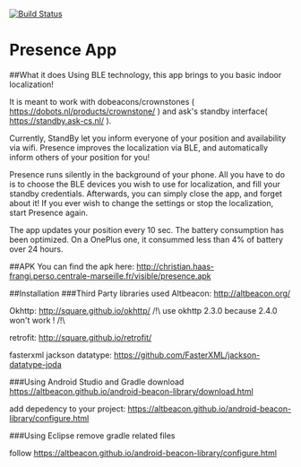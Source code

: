 [![Build Status](https://travis-ci.org/chaasfr/presence-app.svg)](https://travis-ci.org/chaasfr/presence-app)

# Presence App

##What it does
Using BLE technology, this app brings to you basic indoor localization!

It is meant to work with dobeacons/crownstones ( https://dobots.nl/products/crownstone/ ) and ask's standby interface( https://standby.ask-cs.nl/ ).

Currently, StandBy let you inform everyone of your position and availability via wifi. Presence improves the localization via BLE, and automatically inform others of your position for you!

Presence runs silently in the background of your phone. All you have to do is to choose the BLE devices you wish to use for localization, and fill your standby credentials. Afterwards, you can simply close the app, and forget about it! If you ever wish to change the settings or stop the localization, start Presence again.

The app updates your position every 10 sec. The battery consumption has been optimized. On a OnePlus one, it consummed less than 4% of battery over 24 hours.

##APK
You can find the apk here: http://christian.haas-frangi.perso.centrale-marseille.fr/visible/presence.apk

##Installation
###Third Party libraries used
Altbeacon: http://altbeacon.org/

Okhttp: http://square.github.io/okhttp/ /!\ use okhttp 2.3.0 because 2.4.0 won't work ! /!\

retrofit: http://square.github.io/retrofit/

fasterxml jackson datatype: https://github.com/FasterXML/jackson-datatype-joda

###Using Android Studio and Gradle
download https://altbeacon.github.io/android-beacon-library/download.html

add depedency to your project: https://altbeacon.github.io/android-beacon-library/configure.html

###Using Eclipse
remove gradle related files

follow https://altbeacon.github.io/android-beacon-library/configure.html
